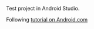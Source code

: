 Test project in Android Studio.

Following [tutorial on Android.com](https://developer.android.com/training/basics/firstapp/)